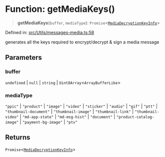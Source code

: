# Function: getMediaKeys()

> **getMediaKeys**(`buffer`, `mediaType`): `Promise`\<[`MediaDecryptionKeyInfo`](../type-aliases/MediaDecryptionKeyInfo.md)\>

Defined in: [src/Utils/messages-media.ts:58](https://github.com/Riders004/Tv/blob/3d6aaf6f3efb499dc9d0ca82bb24083bb45a8478/src/Utils/messages-media.ts#L58)

generates all the keys required to encrypt/decrypt & sign a media message

## Parameters

### buffer

`undefined` | `null` | `string` | `Uint8Array`\<`ArrayBufferLike`\>

### mediaType

`"ppic"` | `"product"` | `"image"` | `"video"` | `"sticker"` | `"audio"` | `"gif"` | `"ptt"` | `"thumbnail-document"` | `"thumbnail-image"` | `"thumbnail-link"` | `"thumbnail-video"` | `"md-app-state"` | `"md-msg-hist"` | `"document"` | `"product-catalog-image"` | `"payment-bg-image"` | `"ptv"`

## Returns

`Promise`\<[`MediaDecryptionKeyInfo`](../type-aliases/MediaDecryptionKeyInfo.md)\>
